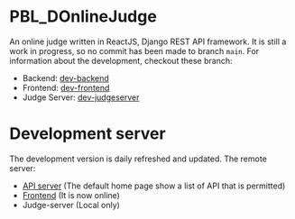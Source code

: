 # PBL_DOnlineJudge
An online judge written in ReactJS, Django REST API framework. It is still a work in progress, so no commit has been made to branch `main`. For information about the development, checkout these branch:
- Backend: [dev-backend](https://github.com/nvatuan/PBL_DOnlineJudge/tree/dev-backend)
- Frontend: [dev-frontend](https://github.com/nvatuan/PBL_DOnlineJudge/tree/dev-frontend)
- Judge Server: [dev-judgeserver](https://github.com/nvatuan/PBL_DOnlineJudge/tree/dev-judgeserver)

# Development server
The development version is daily refreshed and updated. The remote server:
- [API server](http://nvatazure.southeastasia.cloudapp.azure.com:7000/) (The default home page show a list of API that is permitted)
- [Frontend](http://nvatazure.southeastasia.cloudapp.azure.com:8080/) (It is now online)
- Judge-server (Local only)

